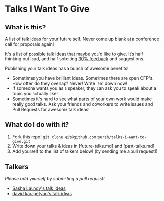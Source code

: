 # Talks I Want To Give

## What is this?

A list of talk ideas for your future self. Never come up blank at a conference call for proposals again! 

It's a list of possible talk ideas that maybe you'd like to give. It's half thinking out loud, and half soliciting [30% feedback](http://blog.42floors.com/thirty-percent-feedback/) and suggestions. 

Publishing your talk ideas has a bunch of awesome benefits! 

- Sometimes you have brilliant ideas. Sometimes there are open CFP's. How often do they overlap? Never! Write 'em down now!
- If someone wants you as a speaker, they can ask you to speak about a topic you actually like! 
- Sometimes it's hard to see what parts of your own work would make really good talks. Ask your friends and coworkers to write Issues and Pull Requests for awesome talk ideas!

## What do I do with it?

1. Fork this repo! `git clone git@github.com:sursh/talks-i-want-to-give.git` 
2. Write down your talks & ideas in [future-talks.md] and [past-talks.md]
2. Add yourself to the list of talkers below! (by sending me a pull request!)

## Talkers

_Please add yourself by submitting a pull request!_

- [Sasha Laundy's talk ideas](https://github.com/sursh/sasha-talks-i-want-to-give)
- [david karapetyan's talk ideas](https://github.com/davidk01/talks-i-want-to-give/)
